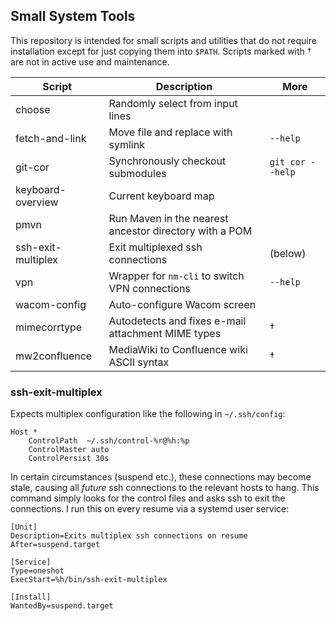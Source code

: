 ## Small System Tools

This repository is intended for small scripts and utilities that do not require installation except for just copying them into `$PATH`. Scripts marked with † are not in active use and maintenance. 

| Script             | Description                                            | More             |
|--------------------|--------------------------------------------------------|------------------|
| choose             | Randomly select from input lines                       |                  |
| fetch-and-link     | Move file and replace with symlink                     | `--help`         |
| git-cor            | Synchronously checkout submodules                      | `git cor --help` |
| keyboard-overview  | Current keyboard map                                   |                  |
| pmvn               | Run Maven in the nearest ancestor directory with a POM |                  |
| ssh-exit-multiplex | Exit multiplexed ssh connections                       | (below)          |
| vpn                | Wrapper for `nm-cli` to switch VPN connections         | `--help`         |
| wacom-config       | Auto-configure Wacom screen                            |                  |
| mimecorrtype       | Autodetects and fixes e-mail attachment MIME types     | †                |
| mw2confluence      | MediaWiki to Confluence wiki ASCII syntax              | †                |



### ssh-exit-multiplex

Expects multiplex configuration like the following in `~/.ssh/config`:

```
Host *
    ControlPath  ~/.ssh/control-%r@%h:%p
    ControlMaster auto
    ControlPersist 30s
```

In certain circumstances (suspend etc.), these connections may become stale, causing all _future_ ssh connections to the relevant hosts to hang. This command simply looks for the control files and asks ssh to exit the connections. I run this on every resume via a systemd user service:

```systemd
[Unit]
Description=Exits multiplex ssh connections on resume
After=suspend.target

[Service]
Type=oneshot
ExecStart=%h/bin/ssh-exit-multiplex

[Install]
WantedBy=suspend.target
```

